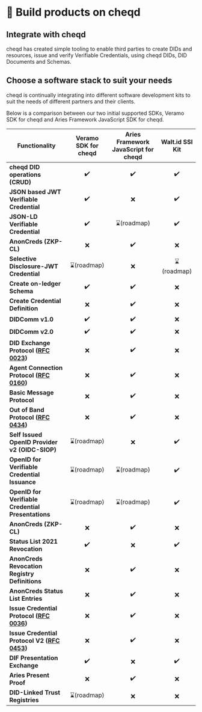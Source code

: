 # 🧰 Build products on cheqd

## Integrate with cheqd

cheqd has created simple tooling to enable third parties to create DIDs and resources, issue and verify Verifiable Credentials, using cheqd DIDs, DID Documents and Schemas.

## Choose a software stack to suit your needs

cheqd is continually integrating into different software development kits to suit the needs of different partners and their clients.

Below is a comparison between our two initial supported SDKs, Veramo SDK for cheqd and Aries Framework JavaScript SDK for cheqd.

| Functionality                                                                                                                                            | Veramo SDK for cheqd | Aries Framework JavaScript for cheqd | Walt.id SSI Kit |
| -------------------------------------------------------------------------------------------------------------------------------------------------------- | :------------------: | :----------------------------------: | :-------------: |
| **cheqd DID operations (CRUD)**                                                                                                                          |          ✔️          |                  ✔️                  |        ✔️       |
| **JSON based JWT Verifiable Credential**                                                                                                                 |          ✔️          |                   ❌                  |        ✔️       |
| **JSON-LD Verifiable Credential**                                                                                                                        |          ✔️          |              ⌛(roadmap)              |        ✔️       |
| **AnonCreds (ZKP-CL)**                                                                                                                                   |           ❌          |                  ✔️                  |        ❌        |
| **Selective Disclosure-JWT Credential**                                                                                                                  |      ⌛(roadmap)      |                   ❌                  |    ⌛(roadmap)   |
| **Create on-ledger Schema**                                                                                                                              |          ✔️          |                  ✔️                  |        ❌        |
| **Create Credential Definition**                                                                                                                         |           ❌          |                  ✔️                  |        ❌        |
| **DIDComm v1.0**                                                                                                                                         |          ✔️          |                  ✔️                  |        ❌        |
| **DIDComm v2.0**                                                                                                                                         |          ✔️          |                  ✔️                  |        ❌        |
| **DID Exchange Protocol (**[**RFC 0023**](https://github.com/hyperledger/aries-rfcs/tree/main/features/0023-did-exchange)**)**                           |           ❌          |                  ✔️                  |        ❌        |
| **Agent Connection Protocol (**[**RFC 0160**](https://github.com/hyperledger/aries-rfcs/blob/main/features/0160-connection-protocol/README.md)**)**      |           ❌          |                  ✔️                  |        ❌        |
| **Basic Message Protocol**                                                                                                                               |           ❌          |                  ✔️                  |        ❌        |
| **Out of Band Protocol (**[**RFC 0434**](https://github.com/hyperledger/aries-rfcs/blob/main/features/0434-outofband/README.md)**)**                     |           ❌          |                  ✔️                  |        ❌        |
| **Self Issued OpenID Provider v2 (OIDC-SIOP)**                                                                                                           |      ⌛(roadmap)      |                   ❌                  |        ✔️       |
| **OpenID for Verifiable Credential Issuance**                                                                                                            |      ⌛(roadmap)      |              ⌛(roadmap)              |        ✔️       |
| **OpenID for Verifiable Credential Presentations**                                                                                                       |      ⌛(roadmap)      |              ⌛(roadmap)              |        ✔️       |
| **AnonCreds (ZKP-CL)**                                                                                                                                   |           ❌          |                  ✔️                  |        ❌        |
| **Status List 2021 Revocation**                                                                                                                          |          ✔️          |                   ❌                  |        ✔️       |
| **AnonCreds Revocation Registry Definitions**                                                                                                            |           ❌          |                  ✔️                  |        ❌        |
| **AnonCreds Status List Entries**                                                                                                                        |           ❌          |                  ✔️                  |        ❌        |
| **Issue Credential Protocol (**[**RFC 0036**](https://github.com/hyperledger/aries-rfcs/blob/master/features/0036-issue-credential/README.md)**)**       |           ❌          |                  ✔️                  |        ❌        |
| **Issue Credential Protocol V2 (**[**RFC 0453**](https://github.com/hyperledger/aries-rfcs/blob/master/features/0453-issue-credential-v2/README.md)**)** |           ❌          |                  ✔️                  |        ❌        |
| **DIF Presentation Exchange**                                                                                                                            |          ✔️          |                   ❌                  |        ✔️       |
| **Aries Present Proof**                                                                                                                                  |           ❌          |                  ✔️                  |        ❌        |
| **DID-Linked Trust Registries**                                                                                                                          |      ⌛(roadmap)      |                   ❌                  |        ❌        |
